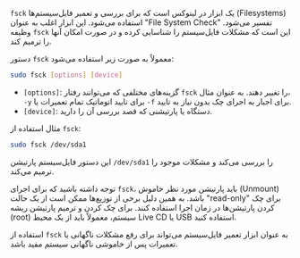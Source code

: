 `fsck` یک ابزار در لینوکس است که برای بررسی و تعمیر فایل‌سیستم‌ها (Filesystems) استفاده می‌شود. این ابزار اغلب به عنوان "File System Check" تفسیر می‌شود. وظیفه `fsck` این است که مشکلات فایل‌سیستم را شناسایی کرده و در صورت امکان آنها را ترمیم کند.

دستور `fsck` معمولاً به صورت زیر استفاده می‌شود:

```bash
sudo fsck [options] [device]
```

- `[options]`: گزینه‌های مختلفی که می‌توانند رفتار `fsck` را تغییر دهند. به عنوان مثال، `-y` برای تایید اتوماتیک تمام تعمیرات یا `-f` برای اجبار به اجرای چک بدون نیاز به تایید.
- `[device]`: دستگاه یا پارتیشنی که قصد بررسی آن را دارید.

مثال استفاده از `fsck`:

```bash
sudo fsck /dev/sda1
```

این دستور فایل‌سیستم پارتیشن `/dev/sda1` را بررسی می‌کند و مشکلات موجود را ترمیم می‌کند.

توجه داشته باشید که برای اجرای `fsck`، باید پارتیشن مورد نظر خاموش (Unmount) باشد. به همین دلیل برخی از توزیع‌ها ممکن است از یک حالت "read-only" برای چک کردن پارتیشن‌ها در زمان اجرا استفاده کنند. برای چک کردن و ترمیم پارتیشن ریشه (root) سیستم، معمولاً باید از یک محیط Live CD یا USB استفاده کنید.

استفاده از `fsck` به عنوان ابزار تعمیر فایل‌سیستم می‌تواند برای رفع مشکلات ناگهانی یا تعمیرات پس از خاموشی ناگهانی سیستم مفید باشد.

